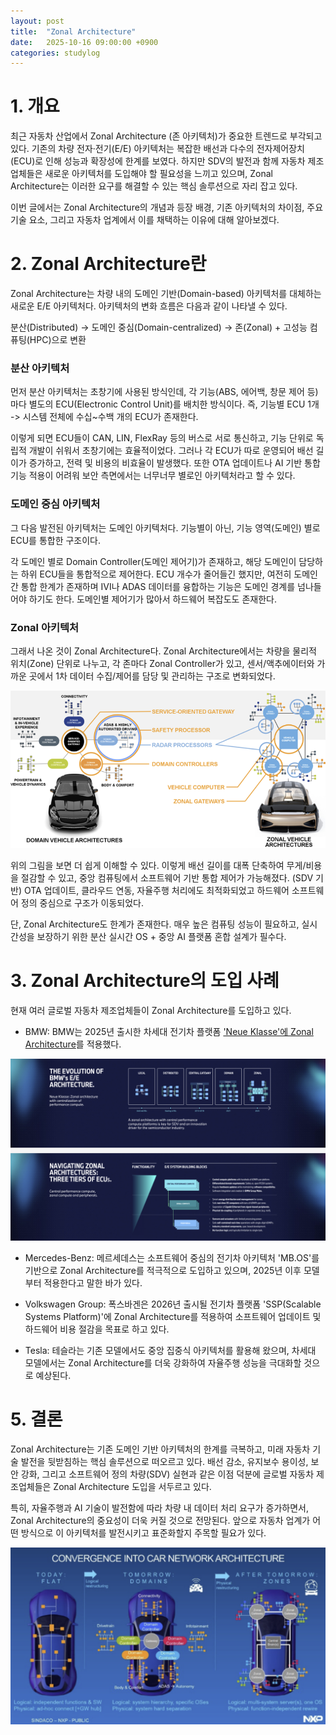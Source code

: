 ```yaml
---
layout: post
title:  "Zonal Architecture"
date:   2025-10-16 09:00:00 +0900
categories: studylog
---
```


# 1. 개요

최근 자동차 산업에서 Zonal Architecture (존 아키텍처)가 중요한 트렌드로 부각되고 있다.
기존의 차량 전자·전기(E/E) 아키텍처는 복잡한 배선과 다수의 전자제어장치(ECU)로 인해 성능과 확장성에 한계를 보였다.
하지만 SDV의 발전과 함께 자동차 제조업체들은 새로운 아키텍처를 도입해야 할 필요성을 느끼고 있으며, Zonal Architecture는 이러한 요구를 해결할 수 있는 핵심 솔루션으로 자리 잡고 있다.

이번 글에서는 Zonal Architecture의 개념과 등장 배경, 기존 아키텍처의 차이점, 주요 기술 요소, 그리고 자동차 업계에서 이를 채택하는 이유에 대해 알아보겠다.

# 2. Zonal Architecture란

Zonal Architecture는 차량 내의 도메인 기반(Domain-based) 아키텍처를 대체하는 새로운 E/E 아키텍처다.
아키텍처의 변화 흐름은 다음과 같이 나타낼 수 있다.

분산(Distributed) → 도메인 중심(Domain-centralized) → 존(Zonal) + 고성능 컴퓨팅(HPC)으로 변환

### 분산 아키텍처

먼저 분산 아키텍처는 초창기에 사용된 방식인데, 각 기능(ABS, 에어백, 창문 제어 등)마다 별도의 ECU(Electronic Control Unit)를 배치한 방식이다.
즉, 기능별 ECU 1개 -> 시스템 전체에 수십~수백 개의 ECU가 존재한다.

이렇게 되면 ECU들이 CAN, LIN, FlexRay 등의 버스로 서로 통신하고, 기능 단위로 독립적 개발이 쉬워서 초창기에는 효율적이었다. 
그러나 각 ECU가 따로 운영되어 배선 길이가 증가하고, 전력 및 비용의 비효율이 발생했다.
또한 OTA 업데이트나 AI 기반 통합 기능 적용이 어려워 보안 측면에서는 너무너무 별로인 아키텍처라고 할 수 있다.

### 도메인 중심 아키텍처

그 다음 발전된 아키텍처는 도메인 아키텍처다. 
기능별이 아닌, 기능 영역(도메인) 별로 ECU를 통합한 구조이다.

각 도메인 별로 Domain Controller(도메인 제어기)가 존재하고, 해당 도메인이 담당하는 하위 ECU들을 통합적으로 제어한다.
ECU 개수가 줄어들긴 했지만, 여전히 도메인 간 통합 한계가 존재하며 IVI나 ADAS 데이터를 융합하는 기능은 도메인 경계를 넘나들어야 하기도 한다. 
도메인별 제어기가 많아서 하드웨어 복잡도도 존재한다.

### Zonal 아키텍처

그래서 나온 것이 Zonal Architecture다.
Zonal Architecture에서는 차량을 물리적 위치(Zone) 단위로 나누고, 각 존마다 Zonal Controller가 있고, 센서/액추에이터와 가까운 곳에서 1차 데이터 수집/제어를 담당 및 관리하는 구조로 변화되었다. 

![domain architecture, zonal architecture](../assets/img/2025-10-16/image1.png)

위의 그림을 보면 더 쉽게 이해할 수 있다.
이렇게 배선 길이를 대폭 단축하여 무게/비용을 절감할 수 있고, 중앙 컴퓨팅에서 소프트웨어 기반 통합 제어가 가능해졌다. (SDV 기반)
OTA 업데이트, 클라우드 연동, 자율주행 처리에도 최적화되었고 하드웨어 소프트웨어 정의 중심으로 구조가 이동되었다.

단, Zonal Architecture도 한계가 존재한다.
매우 높은 컴퓨팅 성능이 필요하고, 실시간성을 보장하기 위한 분산 실시간 OS + 중앙 AI 플랫폼 혼합 설계가 필수다. 

# 3. Zonal Architecture의 도입 사례

현재 여러 글로벌 자동차 제조업체들이 Zonal Architecture를 도입하고 있다.

- BMW: BMW는 2025년 출시한 차세대 전기차 플랫폼 ['Neue Klasse'에 Zonal Architecture][neueklasse]를 적용했다.

![neueklasse](../assets/img/2025-10-16/image2.png)

[neueklasse]: https://www.bmwgroup.com/en/news/general/2025/superbrains.html

- Mercedes-Benz: 메르세데스는 소프트웨어 중심의 전기차 아키텍처 'MB.OS'를 기반으로 Zonal Architecture를 적극적으로 도입하고 있으며, 2025년 이후 모델부터 적용한다고 말한 바가 있다.

- Volkswagen Group: 폭스바겐은 2026년 출시될 전기차 플랫폼 'SSP(Scalable Systems Platform)'에 Zonal Architecture를 적용하여 소프트웨어 업데이트 및 하드웨어 비용 절감을 목표로 하고 있다.

- Tesla: 테슬라는 기존 모델에서도 중앙 집중식 아키텍처를 활용해 왔으며, 차세대 모델에서는 Zonal Architecture를 더욱 강화하여 자율주행 성능을 극대화할 것으로 예상된다.

# 5. 결론

Zonal Architecture는 기존 도메인 기반 아키텍처의 한계를 극복하고, 미래 자동차 기술 발전을 뒷받침하는 핵심 솔루션으로 떠오르고 있다.
배선 감소, 유지보수 용이성, 보안 강화, 그리고 소프트웨어 정의 차량(SDV) 실현과 같은 이점 덕분에 글로벌 자동차 제조업체들은 Zonal Architecture 도입을 서두르고 있다.

특히, 자율주행과 AI 기술이 발전함에 따라 차량 내 데이터 처리 요구가 증가하면서, Zonal Architecture의 중요성이 더욱 커질 것으로 전망된다.
앞으로 자동차 업계가 어떤 방식으로 이 아키텍처를 발전시키고 표준화할지 주목할 필요가 있다.

![neueklasse](../assets/img/2025-10-16/image3.png)
